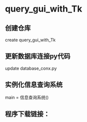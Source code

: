 # query_gui_with_Tk

## 创建仓库
create query_gui_with_Tk

## 更新数据库连接py代码
update database_conx.py

## 实例化信息查询系统
main = 信息查询系统()

## 程序下载链接：
